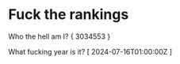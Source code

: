 # Fuck the rankings

Who the hell am I?
{ 3034553 }

What fucking year is it?
[ 2024-07-16T01:00:00Z ]
